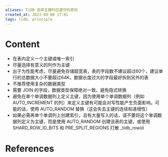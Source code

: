 ```yaml
---
aliases: TiDB 选择主键时应遵守的原则
created_at: 2023-08-08 17:01
tags: tidb, principle
---
```


# Content

- 在表内定义一个主键或唯一索引
- 尽量选择有意义的列作为主键
- 出于为性能考虑，尽量避免存储超宽表，表的字段数不建议超过60个，建议单行的总数据大小不要超过64K，数据长度过大的字段最好拆到另外的表
- 不推荐使用复杂的数据类型
- 需要 JOIN 的字段，数据类型保障绝对一致，避免隐式转换
- 避免在单个单调数据列上定义主键，因为使用单个单调数据列（例如 AUTO_INCREMENT 的列）来定义主键有可能会对写性能产生负面影响。可能的话，使用 AUTO_RANDOM 替换（这会失去主键的连续和递增性）
- 如果必需再单个单调列上创建索引，且有大量写入的话，请不要将这个单调数据列定义为主键，而是使用 AUTO_RANDOM 创建该表的主键，或使用 SHARD_ROW_ID_BITS 和 PRE_SPLIT_REGIONS 打散 \_tidb_rowid

# References
